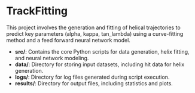 # TrackFitting

This project involves the generation and fitting of helical trajectories to predict key parameters (alpha, kappa, tan_lambda) using a curve-fitting method and a feed forward neural network model. 

- **src/**: Contains the core Python scripts for data generation, helix fitting, and neural network modeling.
- **data/**: Directory for storing input datasets, including hit data for helix generation.
- **logs/**: Directory for log files generated during script execution.
- **results/**: Directory for output files, including statistics and plots.
